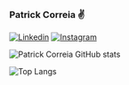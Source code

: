 ### Patrick Correia ✌️

[![Linkedin](https://img.shields.io/badge/LinkedIn-0077B5?style=for-the-badge&logo=linkedin&logoColor=white)](https://www.linkedin.com/in/patrick-correia-378320218)
[![Instagram](https://img.shields.io/badge/Instagram-E4405F?style=for-the-badge&logo=instagram&logoColor=white)](https://www.instagram.com/patrickheiisen)

![Patrick Correia GitHub stats](https://github-readme-stats.vercel.app/api?username=PatrickHeiisen&show_icons=true&theme=transparent)

![Top Langs](https://github-readme-stats.vercel.app/api/top-langs/?username=PatrickHeiisen&hide_progress=true)
